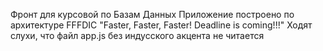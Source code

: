 Фронт для курсовой по Базам Данных
Приложение построено по архитектуре FFFDIC "Faster, Faster, Faster! Deadline is coming!!!"
Ходят слухи, что файл app.js без индусского акцента не читается